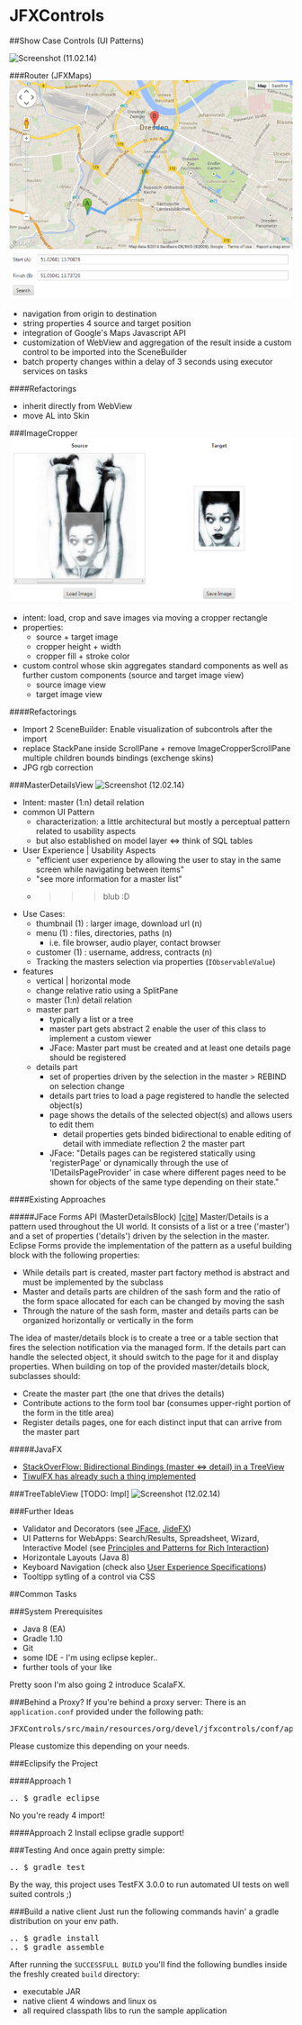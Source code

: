 JFXControls
===========

##Show Case Controls (UI Patterns)

<img src="src/site/screenshots/110214.png" alt="Screenshot (11.02.14)" />

###Router (JFXMaps)
<img src="src/site/screenshots/router_scrot.PNG" alt="Screenshot (12.02.14)" />
* navigation from origin to destination
* string properties 4 source and target position
* integration of Google's Maps Javascript API
* customization of WebView and aggregation of the result inside a custom control to be imported into the SceneBuilder
* batch property changes within a delay of 3 seconds using executor services on tasks

####Refactorings
* inherit directly from WebView
* move AL into Skin

###ImageCropper
<img src="src/site/screenshots/imagecropper_scrot.PNG" alt="Screenshot (12.02.14)" />
* intent: load, crop and save images via moving a cropper rectangle
* properties: 
  * source + target image
  * cropper height + width
  * cropper fill + stroke color
* custom control whose skin aggregates standard components as well as further custom components (source and target image view)
  * source image view
  * target image view


####Refactorings
* Import 2 SceneBuilder: Enable visualization of subcontrols after the import
* replace StackPane inside ScrollPane + remove ImageCropperScrollPane multiple children bounds bindings (exchenge skins)
* JPG rgb correction

###MasterDetailsView
<img src="src/site/screenshots/masterdetails_scrot.PNG" alt="Screenshot (12.02.14)" />
* Intent: master (1:n) detail relation
* common UI Pattern
  * characterization: a little architectural but mostly a perceptual pattern related to usability aspects
  * but also established on model layer <=> think of SQL tables
* User Experience | Usability Aspects
  * "efficient user experience by allowing the user to stay in the same screen while navigating between items"
  * "see more information for a master list"
  * >>> blub :D
* Use Cases: 
  * thumbnail (1) : larger image, download url (n)
  * menu (1) : files, directories, paths (n)
    * i.e. file browser, audio player, contact browser
  * customer (1) : username, address, contracts (n)
  * Tracking the masters selection via properties (<code>IObservableValue</code>)
* features
  * vertical | horizontal mode
  * change relative ratio using a SplitPane
  * master (1:n) detail relation
  * master part
    * typically a list or a tree
    * master part gets abstract 2 enable the user of this class to implement a custom viewer
    * JFace: Master part must be created and at least one details page should be registered
  * details part
    * set of properties driven by the selection in the master > REBIND on selection change
    * details part tries to load a page registered to handle the selected object(s)
    * page shows the details of the selected object(s) and allows users to edit them
      * detail properties gets binded bidirectional to enable editing of detail with immediate reflection 2 the master part
    * JFace: "Details pages can be registered statically using 'registerPage' or dynamically through the use of 'IDetailsPageProvider' in case where different pages need to be shown for objects of the same type depending on their state."

####Existing Approaches

#####JFace Forms API (MasterDetailsBlock) <a href="http://help.eclipse.org/kepler/index.jsp?topic=%2Forg.eclipse.platform.doc.isv%2Fguide%2Fforms_master_details.htm">[cite]</a>
Master/Details is a pattern used throughout the UI world. It consists of a list or a tree ('master') and a set of properties ('details') driven by the selection in the master. Eclipse Forms provide the implementation of the pattern as a useful building block with the following properties:

* While details part is created, master part factory method is abstract and must be implemented by the subclass
* Master and details parts are children of the sash form and the ratio of the form space allocated for each can be changed by moving the sash
* Through the nature of the sash form, master and details parts can be organized horizontally or vertically in the form

The idea of master/details block is to create a tree or a table section that fires the selection notification via the managed form. If the details part can handle the selected object, it should switch to the page for it and display properties. When building on top of the provided master/details block, subclasses should:

* Create the master part (the one that drives the details)
* Contribute actions to the form tool bar (consumes upper-right portion of the form in the title area)
* Register details pages, one for each distinct input that can arrive from the master part

#####JavaFX
* <a href="http://stackoverflow.com/questions/11633472/master-details-with-treeview">StackOverFlow: Bidirectional Bindings (master <=> detail) in a TreeView</a>
* <a href="http://tiwulfx.panemu.com/download/">TiwulFX has already such a thing implemented</a>

###TreeTableView
[TODO: Impl]
<img src="src/site/screenshots/ttv_scrot.PNG" alt="Screenshot (12.02.14)" />


###Further Ideas
* Validator and Decorators (see <a href="http://www.vogella.com/tutorials/EclipseDataBinding/article.html#jfacedb_masterdetail">JFace</a>, <a href="http://www.jidesoft.com/blog/2013/06/06/jidefx-beta-release/">JideFX</a>)
* UI Patterns for WebApps: Search/Results, Spreadsheet, Wizard, Interactive Model (see <a href="http://designingwebinterfaces.com/designing-web-interfaces-12-screen-patterns">Principles and Patterns for Rich Interaction</a>)
* Horizontale Layouts (Java 8)
* Keyboard Navigation (check also <a href="https://wiki.openjdk.java.net/display/OpenJFX/User+Experience+Specifications">User Experience Specifications</a>)
* Tooltipp sytling of a control via CSS

##Common Tasks

###System Prerequisites
* Java 8 (EA)
* Gradle 1.10
* Git
* some IDE - I'm using eclipse kepler..
* further tools of your like

Pretty soon I'm also going 2 introduce ScalaFX.

###Behind a Proxy?
If you're behind a proxy server: There is an <code>application.conf</code> provided under the following path:

<pre>
JFXControls/src/main/resources/org/devel/jfxcontrols/conf/application.conf
</pre>

Please customize this depending on your needs.

###Eclipsify the Project

####Approach 1

<pre>
.. $ gradle eclipse
</pre>

No you're ready 4 import!

####Approach 2
Install eclipse gradle support!

###Testing
And once again pretty simple:

<pre>
.. $ gradle test
</pre>

By the way, this project uses TestFX 3.0.0 to run automated UI tests on well suited controls ;)

###Build a native client
Just run the following commands havin' a gradle distribution on your env path.

<pre>
.. $ gradle install
.. $ gradle assemble
</pre>

After running the <code>SUCCESSFULL BUILD</code> you'll find the following bundles inside the freshly created <code>build</code> directory:

* executable JAR
* native client 4 windows and linux os
* all required classpath libs to run the sample application
